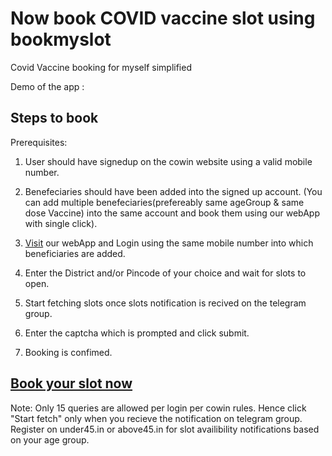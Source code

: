 # Now book COVID vaccine slot using bookmyslot
Covid Vaccine booking for myself simplified


Demo of the app :

## Steps to book

Prerequisites:
1. User should have signedup on the cowin website using a valid mobile number.
2. Benefeciaries should have been added into the signed up account. (You can add multiple benefeciaries(prefereably same ageGroup & same dose Vaccine) into the same account and book them using our webApp with single click).

3. <a href="https://bookmyshot.netlify.app">Visit</a> our webApp and Login using the same mobile number into which beneficiaries are added.
4. Enter the District and/or Pincode of your choice and wait for slots to open.
5. Start fetching slots once slots notification is recived on the telegram group.
6. Enter the captcha which is prompted and click submit.

7. Booking is confimed.


## <a href="https://bookmyshot.netlify.app">Book your slot now</a>


Note: Only 15 queries are allowed per login per cowin rules. Hence click "Start fetch" only when you recieve the notification on telegram group.
Register on under45.in or above45.in for slot availibility notifications based on your age group.
